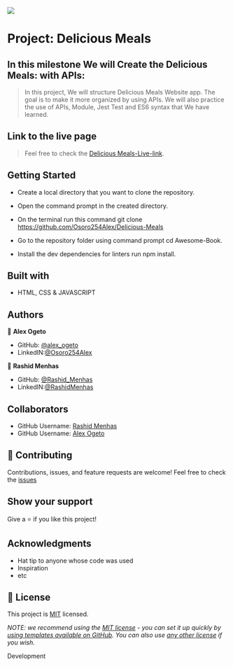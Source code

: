 ![](https://img.shields.io/badge/Microverse-blueviolet)

# Project: Delicious Meals

## In this milestone We will Create the Delicious Meals: with APIs:

> In this project, We will structure Delicious Meals Website app. The goal is to make it more organized by using APIs. We will also practice the use of APIs, Module, Jest Test and ES6 syntax that We have learned.

## Link to the live page

> Feel free to check the [Delicious Meals-Live-link](https://osoro254alex.github.io/Delicious-Meals/).

## Getting Started

- Create a local directory that you want to clone the repository.

- Open the command prompt in the created directory.

- On the terminal run this command git clone https://github.com/Osoro254Alex/Delicious-Meals

- Go to the repository folder using command prompt cd Awesome-Book.

- Install the dev dependencies for linters run npm install.

## Built with

- HTML, CSS & JAVASCRIPT 

## Authors

👤 **Alex Ogeto**

- GitHub: [@alex_ogeto](https://github.com/Osoro254Alex)
- LinkedIN:[@Osoro254Alex](https://www.linkedin.com/feed/)

👤 **Rashid Menhas**

- GitHub: [@Rashid_Menhas](https://github.com/RashidMenhas)
- LinkedIN:[@RashidMenhas](https://www.linkedin.com/in/rashid-menhas-6634aa245/)

## Collaborators

- GitHub Username: [Rashid Menhas](https://github.com/RashidMenhas)
- GitHub Username: [Alex Ogeto](https://github.com/Osoro254Alex)

## 🤝 Contributing

Contributions, issues, and feature requests are welcome!
Feel free to check the [issues](https://github.com/Osoro254Alex/Delicious-Meals/issues)

## Show your support

Give a ⭐️ if you like this project!

## Acknowledgments

- Hat tip to anyone whose code was used
- Inspiration
- etc

## 📝 License

This project is [MIT](./LICENSE) licensed.

_NOTE: we recommend using the [MIT license](https://choosealicense.com/licenses/mit/) - you can set it up quickly by [using templates available on GitHub](https://docs.github.com/en/communities/setting-up-your-project-for-healthy-contributions/adding-a-license-to-a-repository). You can also use [any other license](https://choosealicense.com/licenses/) if you wish._

 Development
